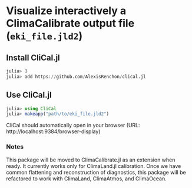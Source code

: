 # Visualize interactively a ClimaCalibrate output file (`eki_file.jld2`)

## Install CliCal.jl

```julia
julia> ]
julia> add https://github.com/AlexisRenchon/clical.jl
```

## Use CliCal.jl

```julia
julia> using CliCal
julia> makeapp("path/to/eki_file.jld2")
```

CliCal should automatically open in your browser (URL: http://localhost:9384/browser-display)

### Notes

This package will be moved to ClimaCalibrate.jl as an extension when ready.
It currently works only for ClimaLand.jl calibration.
Once we have common flattening and reconstruction of diagnostics, this package
will be refactored to work with ClimaLand, ClimaAtmos, and ClimaOcean.
